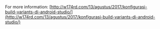 For more information: [http://w174rd.com/13/agustus/2017/konfigurasi-build-variants-di-android-studio/](http://w174rd.com/13/agustus/2017/konfigurasi-build-variants-di-android-studio/)